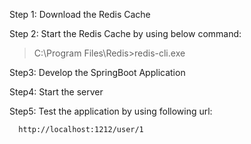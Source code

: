 Step 1: Download the Redis Cache

Step 2: Start the Redis Cache by using below command:
> C:\Program Files\Redis>redis-cli.exe

Step3: Develop the SpringBoot Application

Step4: Start the server

Step5: Test the application by using following url:

      http://localhost:1212/user/1
